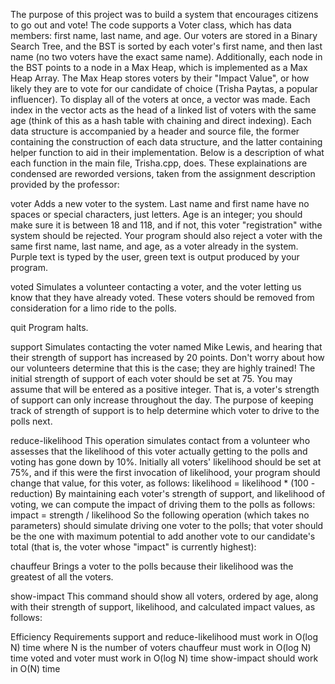 The purpose of this project was to build a system that encourages citizens to go out and vote! The code supports a Voter class, which has data members: first name, last name, and age. Our voters are stored in a Binary Search Tree, and the BST is sorted by each voter's first name, and then last name (no two voters have the exact same name). Additionally, each node in the BST points to a node in a Max Heap, which is implemented as a Max Heap Array. The Max Heap stores voters by their  "Impact Value", or how likely they are to vote for our candidate of choice (Trisha Paytas, a popular influencer). To display all of the voters at once, a vector was made. Each index in the vector acts as the head of a linked list of voters with the same age (think of this as a hash table with chaining and direct indexing). Each data structure is accompanied by a header and source file, the former containing the construction of each data structure, and the latter containing helper function to aid in their implementation. Below is a description of what each function in the main file, Trisha.cpp, does. These explainations are condensed are reworded versions, taken from the assignment description provided by the professor:

voter <last-name> <first-name> <age>
Adds a new voter to the system. Last name and first name have no spaces or special characters, just letters. Age is an integer; you should make sure it is between 18 and 118, and if not, this voter "registration" withe system should be rejected. Your program should also reject a voter with the same first name, last name, and age, as a voter already in the system. Purple text is typed by the user, green text is output produced by your program.



voted <last-name> <first-name> <age>
Simulates a volunteer contacting a voter, and the voter letting us know that they have already voted. These voters should be removed from consideration for a limo ride to the polls.



quit
Program halts.



support <last-name> <first-name> <strength>
Simulates contacting the voter named Mike Lewis, and hearing that their strength of support has increased by 20 points. Don't worry about how our volunteers determine that this is the case; they are highly trained! The initial strength of support of each voter should be set at 75.  You may assume that <strength> will be entered as a positive integer. That is, a voter's strength of support can only increase throughout the day. The purpose of keeping track of strength of support is to help determine which voter to drive to the polls next.



reduce-likelihood <last-name> <first-name> <reduction>
This operation simulates contact from a volunteer who assesses that the likelihood of this voter actually getting to the polls and voting has gone down by 10%.  Initially all voters' likelihood should be set at 75%, and if this were the first invocation of likelihood, your program should change that value, for this voter, as follows:
likelihood = likelihood * (100 - reduction)
By maintaining each voter's strength of support, and likelihood of voting, we can compute the impact of driving them to the polls as follows:
impact = strength / likelihood
So the following operation (which takes no parameters) should simulate driving one voter to the polls; that voter should be the one with maximum potential to add another vote to our candidate's total (that is, the voter whose "impact" is currently highest):



chauffeur 
Brings a voter to the polls because their likelihood was the greatest of all the voters.



show-impact
This command should show all voters, ordered by age, along with their strength of support, likelihood, and calculated impact values, as follows:



Efficiency Requirements
support and reduce-likelihood must work in O(log N) time where N is the number of voters
chauffeur must work in O(log N) time
voted and voter must work in O(log N) time
show-impact should work in O(N) time
